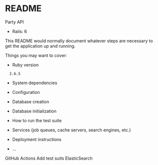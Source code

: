 # README

Party API

* Rails: 6

This README would normally document whatever steps are necessary to get the
application up and running.

Things you may want to cover:

- Ruby version

```
  2.6.5
```

- System dependencies

- Configuration

- Database creation

- Database initialization

- How to run the test suite

- Services (job queues, cache servers, search engines, etc.)

- Deployment instructions

- ...

GitHub Actions
Add test suits
ElasticSearch
